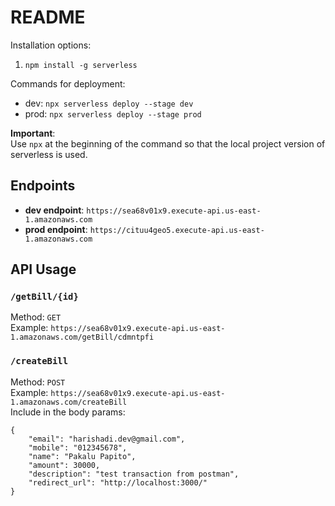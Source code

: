 # README

Installation options: 
1. `npm install -g serverless`

Commands for deployment:
- dev: `npx serverless deploy --stage dev`
- prod: `npx serverless deploy --stage prod`

**Important**:<br />
Use `npx` at the beginning of the command so that the local project version of serverless is used.

## Endpoints
- **dev endpoint**: `https://sea68v01x9.execute-api.us-east-1.amazonaws.com`
- **prod endpoint**: `https://cituu4geo5.execute-api.us-east-1.amazonaws.com`

## API Usage

### `/getBill/{id}`
Method: `GET`<br />
Example: `https://sea68v01x9.execute-api.us-east-1.amazonaws.com/getBill/cdmntpfi`

### `/createBill`
Method: `POST`<br />
Example: `https://sea68v01x9.execute-api.us-east-1.amazonaws.com/createBill`<br />
Include in the body params:
```
{
	"email": "harishadi.dev@gmail.com",
	"mobile": "012345678",
	"name": "Pakalu Papito",
	"amount": 30000,
	"description": "test transaction from postman",
	"redirect_url": "http://localhost:3000/"
}
```

